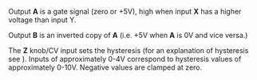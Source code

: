 
Output **A** is a gate signal (zero or +5V), high when input **X** has a higher voltage than input Y. 

Output **B** is an inverted copy of **A** (i.e. +5V when **A** is 0V and vice versa.)

The **Z** knob/CV input sets the hysteresis (for an explanation of hysteresis see ). Inputs of approximately 0-4V correspond
to hysteresis values of approximately 0-10V. Negative values are clamped at zero.
